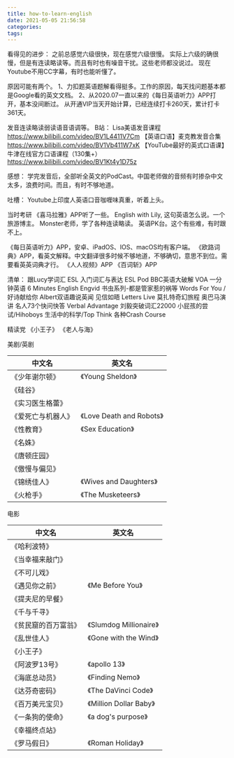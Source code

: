 ```yaml
---
title: how-to-learn-english
date: 2021-05-05 21:56:58
categories:
tags:
---
```


看得见的进步：
之前总感觉六级很快，现在感觉六级很慢。
实际上六级的确很慢，但是有连读略读等。而且有时也有噪音干扰。这些老师都没说过。
现在Youtube不用CC字幕，有时也能听懂了。

原因可能有两个。
1、力扣题英语题解看得挺多。工作的原因，每天找问题基本都是Google看的英文文档。
2、从2020.07一直以来的《每日英语听力》APP打开，基本没间断过。
从开通VIP当天开始计算，已经连续打卡260天，累计打卡361天。

发音连读略读弱读语音语调等。
B站：
Lisa美语发音课程
https://www.bilibili.com/video/BV1L4411V7Cm
【英语口语】麦克教发音合集
https://www.bilibili.com/video/BV1Vb411W7xK
【YouTube最好的英式口语课】牛津在线官方口语课程（130集+）
https://www.bilibili.com/video/BV1Kt4y1D75z

感想：
学完发音后，全部听全英文的PodCast。中国老师做的音频有时掺杂中文太多，浪费时间。而且，有时不够地道。

吐槽：
Youtube上印度人英语口音咖喱味真重，听着上头。

当时考研
《喜马拉雅》APP听了一些。
English with Lily, 这句英语怎么说。一个旅游博主。
Monster老师，学了各种连读略读。
英语PK台。这个有些难，有时跟不上。


《每日英语听力》APP，安卓、iPadOS、IOS、macOS均有客户端。
《欧路词典》APP，看英文解释。中文翻译很多时候不够地道，不够确切，意思不到位。需要看英英词典才行。
《人人视频》APP
《百词斩》APP


清单：
跟Lucy学词汇
ESL 入门词汇与表达
ESL Pod
BBC英语大破解
VOA 一分钟英语
6 Minutes English
Engvid
书虫系列-都是管家惹的祸等
Words For You / 好诗献给你
Albert双语趣说英闻
见信如晤 Letters Live
莫扎特奇幻旅程
奥巴马演讲
名人73个快问快答
Verbal Advantage
刘毅突破词汇22000
小屁孩的尝试/Hihoboys
生活中的科学/Top Think
各种Crash Course


精读党
《小王子》
《老人与海》

美剧/英剧

|中文名 | 英文名 |
|---- | ----   |
|《少年谢尔顿》|《Young Sheldon》|
|《硅谷》  |                    |
|《实习医生格蕾》|                |
|《爱死亡与机器人》  | 《Love Death and Robots》  |
| 《性教育》 | 《Sex Education》|
|《名姝》  |                  |
|《唐顿庄园》 |       |
|《傲慢与偏见》|      |
|《锦绣佳人》|《Wives and Daughters》|
|《火枪手》| 《The Musketeers》 |


电影

|中文名 | 英文名 |
|---- | ----   |
|《哈利波特》|                               |
|《当幸福来敲门》|                               |
|《不可儿戏》|                               |
|《遇见你之前》|《Me Before You》              |
|《提夫尼的早餐》|                             |
|《千与千寻》|                                |
|《贫民窟的百万富翁》|《Slumdog Millionaire》   |
|《乱世佳人》|《Gone with the Wind》           |
|《小王子》|                                  |
|《阿波罗13号》| 《apollo 13》                 |
|《海底总动员》|《Finding Nemo》               |
|《达芬奇密码》| 《The DaVinci Code》           |
|《百万美元宝贝》| 《Million Dollar Baby》      |
|《一条狗的使命》| 《a dog's purpose》          |
|《幸福终点站》|           |
|《罗马假日》|《Roman Holiday》|








